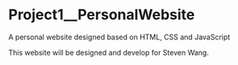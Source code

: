 # Project1__PersonalWebsite
 A personal website designed based on HTML, CSS and JavaScript

This website will be designed and develop for Steven Wang.
